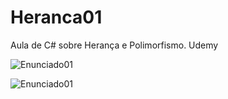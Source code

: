 # Heranca01
Aula de C# sobre Herança e Polimorfismo. Udemy

![Enunciado01](https://user-images.githubusercontent.com/80656730/181658890-6f8061b5-d22b-4fc2-ab33-7a5d626b5b78.png)

![Enunciado01](https://user-images.githubusercontent.com/80656730/182486044-f22b61bb-0b99-4378-bbca-5f10e75cf26d.png)
